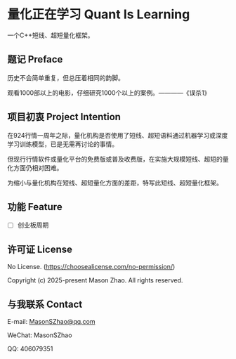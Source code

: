﻿# 量化正在学习 Quant Is Learning

一个C++短线、超短量化框架。

## 题记 Preface

历史不会简单重复，但总压着相同的韵脚。

观看1000部以上的电影，仔细研究1000个以上的案例。————《误杀1》

## 项目初衷 Project Intention

在924行情一周年之际，量化机构是否使用了短线、超短语料通过机器学习或深度学习训练模型，已是无需再讨论的事情。

但现行行情软件或量化平台的免费版或普及收费版，在实施大规模短线、超短的量化方面仍相对困难。

为缩小与量化机构在短线、超短量化方面的差距，特写此短线、超短量化框架。

## 功能 Feature

- [ ] 创业板周期

## 许可证 License

No License. (https://choosealicense.com/no-permission/)

Copyright (c) 2025-present Mason Zhao. All rights reserved.

## 与我联系 Contact

E-mail: MasonSZhao@qq.com 

WeChat: MasonSZhao

QQ: 406079351
